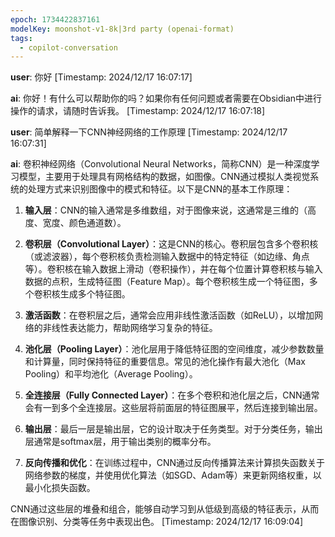 ```yaml
---
epoch: 1734422837161
modelKey: moonshot-v1-8k|3rd party (openai-format)
tags:
  - copilot-conversation
---
```


**user**: 你好
[Timestamp: 2024/12/17 16:07:17]

**ai**: 你好！有什么可以帮助你的吗？如果你有任何问题或者需要在Obsidian中进行操作的请求，请随时告诉我。
[Timestamp: 2024/12/17 16:07:18]

**user**: 简单解释一下CNN神经网络的工作原理
[Timestamp: 2024/12/17 16:07:31]

**ai**: 卷积神经网络（Convolutional Neural Networks，简称CNN）是一种深度学习模型，主要用于处理具有网格结构的数据，如图像。CNN通过模拟人类视觉系统的处理方式来识别图像中的模式和特征。以下是CNN的基本工作原理：

1. **输入层**：CNN的输入通常是多维数组，对于图像来说，这通常是三维的（高度、宽度、颜色通道数）。

2. **卷积层（Convolutional Layer）**：这是CNN的核心。卷积层包含多个卷积核（或滤波器），每个卷积核负责检测输入数据中的特定特征（如边缘、角点等）。卷积核在输入数据上滑动（卷积操作），并在每个位置计算卷积核与输入数据的点积，生成特征图（Feature Map）。每个卷积核生成一个特征图，多个卷积核生成多个特征图。

3. **激活函数**：在卷积层之后，通常会应用非线性激活函数（如ReLU），以增加网络的非线性表达能力，帮助网络学习复杂的特征。

4. **池化层（Pooling Layer）**：池化层用于降低特征图的空间维度，减少参数数量和计算量，同时保持特征的重要信息。常见的池化操作有最大池化（Max Pooling）和平均池化（Average Pooling）。

5. **全连接层（Fully Connected Layer）**：在多个卷积和池化层之后，CNN通常会有一到多个全连接层。这些层将前面层的特征图展平，然后连接到输出层。

6. **输出层**：最后一层是输出层，它的设计取决于任务类型。对于分类任务，输出层通常是softmax层，用于输出类别的概率分布。

7. **反向传播和优化**：在训练过程中，CNN通过反向传播算法来计算损失函数关于网络参数的梯度，并使用优化算法（如SGD、Adam等）来更新网络权重，以最小化损失函数。

CNN通过这些层的堆叠和组合，能够自动学习到从低级到高级的特征表示，从而在图像识别、分类等任务中表现出色。
[Timestamp: 2024/12/17 16:09:04]